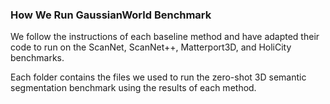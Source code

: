 ### How We Run GaussianWorld Benchmark

We follow the instructions of each baseline method and have adapted their code to run on the ScanNet, ScanNet++, Matterport3D, and HoliCity benchmarks.

Each folder contains the files we used to run the zero-shot 3D semantic segmentation benchmark using the results of each method.
